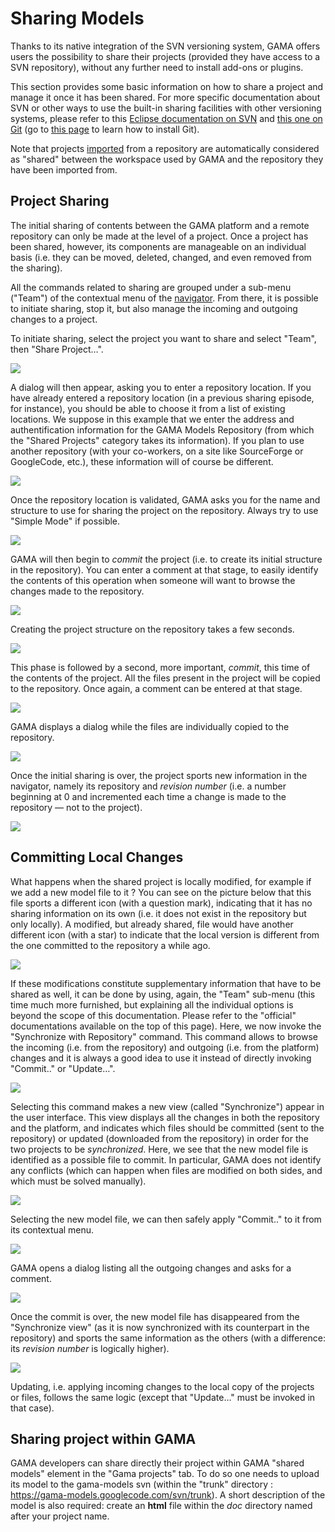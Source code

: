 # Sharing Models



Thanks to its native integration of the SVN versioning system, GAMA offers users the possibility to share their projects (provided they have access to a SVN repository), without any further need to install add-ons or plugins.

This section provides some basic information on how to share a project and manage it once it has been shared. For more specific documentation about SVN or other ways to use the built-in sharing facilities with other versioning systems, please refer to this [Eclipse documentation on SVN](http://www.eclipse.org/subversive/) and [this one on Git](http://projects.eclipse.org/projects/technology.egit) (go to [this page](G__InstallingPlugins) to learn how to install Git).

Note that projects [imported](G__ImportingModels) from a repository are automatically considered as "shared" between the workspace used by GAMA and the repository they have been imported from.






## Project Sharing
The initial sharing of contents between the GAMA platform and a remote repository can only be made at the level of a project. Once a project has been shared, however, its components are manageable on an individual basis (i.e. they can be moved, deleted, changed, and even removed from the sharing).

All the commands related to sharing are grouped under a sub-menu ("Team") of the contextual menu of the [navigator](G__NavigatingWorkspace). From there, it is possible to initiate sharing, stop it, but also manage the incoming and outgoing changes to a project.

To initiate sharing, select the project you want to share and select "Team", then "Share Project…".


<img src='images/model_sharing/menu_share.png' />


A dialog will then appear, asking you to enter a repository location. If you have already entered a repository location (in a previous sharing episode, for instance), you should be able to choose it from a list of existing locations. We suppose in this example that we enter the address and authentification information for the GAMA Models Repository (from which the "Shared Projects" category takes its information). If you plan to use another repository (with your co-workers, on a site like SourceForge or GoogleCode, etc.), these information will of course be different.


<img src='images/model_sharing/dialog_gama_models_repo.png' />


Once the repository location is validated, GAMA asks you for the name and structure to use for sharing the project on the repository. Always try to use "Simple Mode" if possible.


<img src='images/model_sharing/dialog_gama_models_repo_2.png' />


GAMA will then begin to _commit_ the project (i.e. to create its initial structure in the repository). You can enter a comment at that stage, to easily identify the contents of this operation when someone will want to browse the changes made to the repository.


<img src='images/model_sharing/dialog_gama_models_repo_3.png' />


Creating the project structure on the repository takes a few seconds.


<img src='images/model_sharing/dialog_gama_models_repo_4.png' />


This phase is followed by a second, more important, _commit_, this time of the contents of the project. All the files present in the project will be copied to the repository. Once again, a comment can be entered at that stage.


<img src='images/model_sharing/dialog_gama_models_repo_5.png' />


GAMA displays a dialog while the files are individually copied to the repository.


<img src='images/model_sharing/dialog_gama_models_repo_6.png' />


Once the initial sharing is over, the project sports new information in the navigator, namely its repository and _revision number_ (i.e. a number beginning at 0 and incremented each time a change is made to the repository — not to the project).


<img src='images/model_sharing/navigator_shared.png' />





## Committing Local Changes

What happens when the shared project is locally modified, for example if we add a new model file to it ? You can see on the picture below that this file sports a different icon (with a question mark), indicating that it has no sharing information on its own (i.e. it does not exist in the repository but only locally). A modified, but already shared, file would have another different icon (with a star) to indicate that the local version is different from the one committed to the repository a while ago.


<img src='images/model_sharing/navigator_new.png' />


If these modifications constitute supplementary information that have to be shared as well, it can be done by using, again, the "Team" sub-menu (this time much more furnished, but explaining all the individual options is beyond the scope of this documentation. Please refer to the "official" documentations available on the top of this page). Here, we now invoke the "Synchronize with Repository" command. This command allows to browse the incoming (i.e. from the repository) and outgoing (i.e. from the platform) changes and it is always a good idea to use it instead of directly invoking "Commit.." or "Update…".


<img src='images/model_sharing/menu_synchronize.png' />


Selecting this command makes a new view (called "Synchronize") appear in the user interface. This view displays all the changes in both the repository and the platform, and indicates which files should be committed (sent to the repository) or updated (downloaded from the repository) in order for the two projects to be _synchronized_. Here, we see that the new model file is identified as a possible file to commit. In particular, GAMA does not identify any conflicts (which can happen when files are modified on both sides, and which must be solved manually).


<img src='images/model_sharing/view_synchronize.png' />


Selecting the new model file, we can then safely apply "Commit.." to it from its contextual menu.


<img src='images/model_sharing/view_synchronize_commit.png' />


GAMA opens a dialog listing all the outgoing changes and asks for a comment.


<img src='images/model_sharing/view_synchronize_commit_2.png' />


Once the commit is over, the new model file has disappeared from the "Synchronize view" (as it is now synchronized with its counterpart in the repository) and sports the same information as the others (with a difference: its _revision number_ is logically higher).


<img src='images/model_sharing/view_synchronize_commit_3.png' />


Updating, i.e. applying incoming changes to the local copy of the projects or files, follows the same logic (except that "Update…" must be invoked in that case).


## Sharing project within GAMA
GAMA developers can share directly their project within GAMA "shared models"  element in the "Gama projects" tab. To do so one needs to upload its model to the gama-models svn (within the "trunk" directory : https://gama-models.googlecode.com/svn/trunk). A short description of the model is also required: create an **html** file within the _doc_ directory named after your project name.